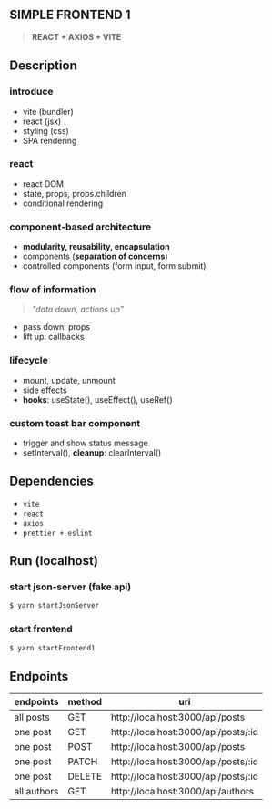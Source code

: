 ## SIMPLE FRONTEND 1

> **REACT + AXIOS + VITE**

## Description

### introduce

-   vite (bundler)
-   react (jsx)
-   styling (css)
-   SPA rendering

### react

-   react DOM
-   state, props, props.children
-   conditional rendering

### component-based architecture

-   **modularity, reusability, encapsulation**
-   components (**separation of concerns**)
-   controlled components (form input, form submit)

### flow of information

> _"data down, actions up"_

-   pass down: props
-   lift up: callbacks

### lifecycle

-   mount, update, unmount
-   side effects
-   **hooks**: useState(), useEffect(), useRef()

### custom toast bar component

-   trigger and show status message
-   setInterval(), **cleanup**: clearInterval()

## Dependencies

-   `vite`
-   `react`
-   `axios`
-   `prettier + eslint`

## Run (localhost)

### start json-server (fake api)

```bash
$ yarn startJsonServer
```

### start frontend

```bash
$ yarn startFrontend1
```

## Endpoints

| endpoints   | method | uri                                 |
| ----------- | ------ | ----------------------------------- |
| all posts   | GET    | http://localhost:3000/api/posts     |
| one post    | GET    | http://localhost:3000/api/posts/:id |
| one post    | POST   | http://localhost:3000/api/posts     |
| one post    | PATCH  | http://localhost:3000/api/posts/:id |
| one post    | DELETE | http://localhost:3000/api/posts/:id |
| all authors | GET    | http://localhost:3000/api/authors   |
